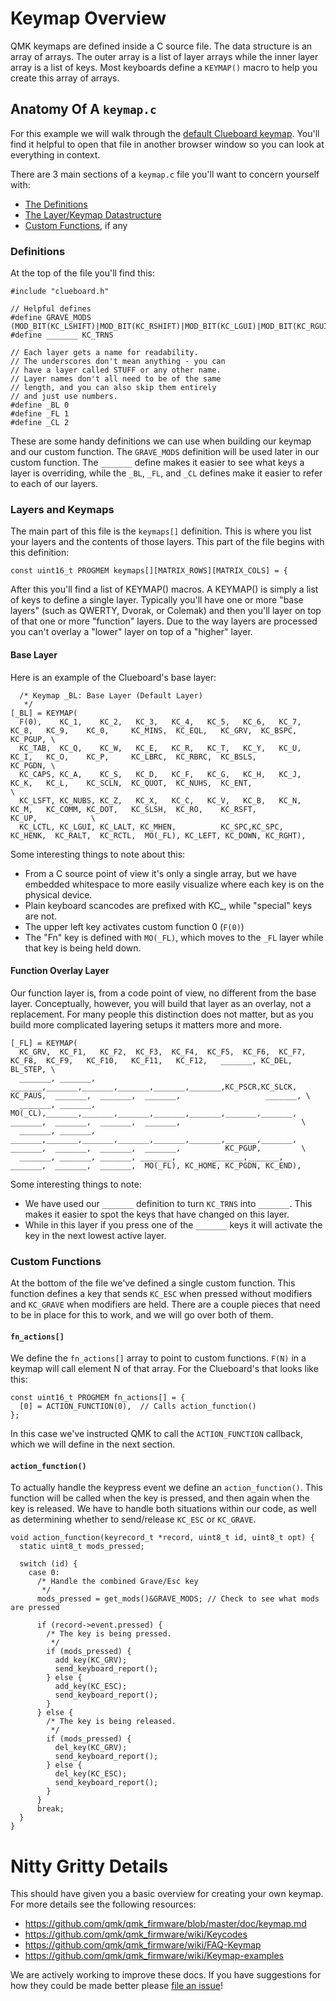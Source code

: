 # Keymap Overview

QMK keymaps are defined inside a C source file. The data structure is an array of arrays. The outer array is a list of layer arrays while the inner layer array is a list of keys. Most keyboards define a `KEYMAP()` macro to help you create this array of arrays.

## Anatomy Of A `keymap.c`

For this example we will walk through the [default Clueboard keymap](https://github.com/qmk/qmk_firmware/blob/master/keyboards/clueboard/keymaps/default/keymap.c). You'll find it helpful to open that file in another browser window so you can look at everything in context.

There are 3 main sections of a `keymap.c` file you'll want to concern yourself with:

* [The Definitions](#definitions)
* [The Layer/Keymap Datastructure](#layers-and-keymaps)
* [Custom Functions](#custom-functions), if any

### Definitions

At the top of the file you'll find this:

    #include "clueboard.h"

    // Helpful defines
    #define GRAVE_MODS  (MOD_BIT(KC_LSHIFT)|MOD_BIT(KC_RSHIFT)|MOD_BIT(KC_LGUI)|MOD_BIT(KC_RGUI)|MOD_BIT(KC_LALT)|MOD_BIT(KC_RALT))
    #define _______ KC_TRNS

    // Each layer gets a name for readability.
    // The underscores don't mean anything - you can
    // have a layer called STUFF or any other name.
    // Layer names don't all need to be of the same 
    // length, and you can also skip them entirely
    // and just use numbers.
    #define _BL 0
    #define _FL 1
    #define _CL 2

These are some handy definitions we can use when building our keymap and our custom function. The `GRAVE_MODS` definition will be used later in our custom function. The `_______` define makes it easier to see what keys a layer is overriding, while the `_BL`, `_FL`, and `_CL` defines make it easier to refer to each of our layers.

### Layers and Keymaps

The main part of this file is the `keymaps[]` definition. This is where you list your layers and the contents of those layers. This part of the file begins with this definition:

    const uint16_t PROGMEM keymaps[][MATRIX_ROWS][MATRIX_COLS] = {

After this you'll find a list of KEYMAP() macros. A KEYMAP() is simply a list of keys to define a single layer. Typically you'll have one or more "base layers" (such as QWERTY, Dvorak, or Colemak) and then you'll layer on top of that one or more "function" layers. Due to the way layers are processed you can't overlay a "lower" layer on top of a "higher" layer. 

#### Base Layer

Here is an example of the Clueboard's base layer:

      /* Keymap _BL: Base Layer (Default Layer)
       */
    [_BL] = KEYMAP(
      F(0),    KC_1,    KC_2,   KC_3,   KC_4,   KC_5,   KC_6,   KC_7,   KC_8,   KC_9,    KC_0,     KC_MINS,  KC_EQL,   KC_GRV,  KC_BSPC,          KC_PGUP, \
      KC_TAB,  KC_Q,    KC_W,   KC_E,   KC_R,   KC_T,   KC_Y,   KC_U,   KC_I,   KC_O,    KC_P,     KC_LBRC,  KC_RBRC,  KC_BSLS,                   KC_PGDN, \
      KC_CAPS, KC_A,    KC_S,   KC_D,   KC_F,   KC_G,   KC_H,   KC_J,   KC_K,   KC_L,    KC_SCLN,  KC_QUOT,  KC_NUHS,  KC_ENT,                             \
      KC_LSFT, KC_NUBS, KC_Z,   KC_X,   KC_C,   KC_V,   KC_B,   KC_N,   KC_M,   KC_COMM, KC_DOT,   KC_SLSH,  KC_RO,    KC_RSFT,          KC_UP,            \
      KC_LCTL, KC_LGUI, KC_LALT, KC_MHEN,          KC_SPC,KC_SPC,                        KC_HENK,  KC_RALT,  KC_RCTL,  MO(_FL), KC_LEFT, KC_DOWN, KC_RGHT),

Some interesting things to note about this:

* From a C source point of view it's only a single array, but we have embedded whitespace to more easily visualize where each key is on the physical device.
* Plain keyboard scancodes are prefixed with KC_, while "special" keys are not.
* The upper left key activates custom function 0 (`F(0)`)
* The "Fn" key is defined with `MO(_FL)`, which moves to the `_FL` layer while that key is being held down.

#### Function Overlay Layer

Our function layer is, from a code point of view, no different from the base layer. Conceptually, however, you will build that layer as an overlay, not a replacement. For many people this distinction does not matter, but as you build more complicated layering setups it matters more and more.

    [_FL] = KEYMAP(
      KC_GRV,  KC_F1,   KC_F2,  KC_F3,  KC_F4,  KC_F5,  KC_F6,  KC_F7,  KC_F8,  KC_F9,   KC_F10,   KC_F11,   KC_F12,   _______, KC_DEL,           BL_STEP, \
      _______, _______, _______,_______,_______,_______,_______,_______,KC_PSCR,KC_SLCK, KC_PAUS,  _______,  _______,  _______,                   _______, \
      _______, _______, MO(_CL),_______,_______,_______,_______,_______,_______,_______, _______,  _______,  _______,  _______,                           \
      _______, _______, _______,_______,_______,_______,_______,_______,_______,_______, _______,  _______,  _______,  _______,          KC_PGUP,         \
      _______, _______, _______, _______,        _______,_______,                        _______,  _______,  _______,  MO(_FL), KC_HOME, KC_PGDN, KC_END),

Some interesting things to note:

* We have used our `_______` definition to turn `KC_TRNS` into `_______`. This makes it easier to spot the keys that have changed on this layer.
* While in this layer if you press one of the `_______` keys it will activate the key in the next lowest active layer. 

### Custom Functions

At the bottom of the file we've defined a single custom function. This function defines a key that sends `KC_ESC` when pressed without modifiers and `KC_GRAVE` when modifiers are held. There are a couple pieces that need to be in place for this to work, and we will go over both of them. 

#### `fn_actions[]`

We define the `fn_actions[]` array to point to custom functions. `F(N)` in a keymap will call element N of that array. For the Clueboard's that looks like this:

    const uint16_t PROGMEM fn_actions[] = {
      [0] = ACTION_FUNCTION(0),  // Calls action_function()
    };

In this case we've instructed QMK to call the `ACTION_FUNCTION` callback, which we will define in the next section.

#### `action_function()`

To actually handle the keypress event we define an `action_function()`. This function will be called when the key is pressed, and then again when the key is released. We have to handle both situations within our code, as well as determining whether to send/release `KC_ESC` or `KC_GRAVE`.

    void action_function(keyrecord_t *record, uint8_t id, uint8_t opt) {
      static uint8_t mods_pressed;

      switch (id) {
        case 0:
          /* Handle the combined Grave/Esc key
           */
          mods_pressed = get_mods()&GRAVE_MODS; // Check to see what mods are pressed

          if (record->event.pressed) {
            /* The key is being pressed.
             */
            if (mods_pressed) {
              add_key(KC_GRV);
              send_keyboard_report();
            } else {
              add_key(KC_ESC);
              send_keyboard_report();
            }
          } else {
            /* The key is being released.
             */
            if (mods_pressed) {
              del_key(KC_GRV);
              send_keyboard_report();
            } else {
              del_key(KC_ESC);
              send_keyboard_report();
            }
          }
          break;
      }
    }

# Nitty Gritty Details

This should have given you a basic overview for creating your own keymap. For more details see the following resources:

* https://github.com/qmk/qmk_firmware/blob/master/doc/keymap.md
* https://github.com/qmk/qmk_firmware/wiki/Keycodes
* https://github.com/qmk/qmk_firmware/wiki/FAQ-Keymap
* https://github.com/qmk/qmk_firmware/wiki/Keymap-examples

We are actively working to improve these docs. If you have suggestions for how they could be made better please [file an issue](https://github.com/qmk/qmk_firmware/issues/new)!
